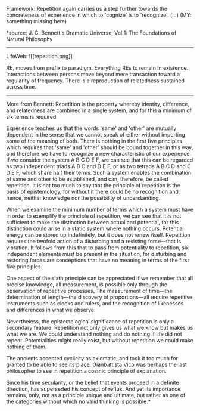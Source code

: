Framework: 
Repetition again carries us a step further towards the concreteness of experience in which to 'cognize' is to 'recognize'. (...) (MY: something missing here)

*source: J. G. Bennett's Dramatic Universe, Vol 1: The Foundations of Natural Philosophy
_______________________
LifeWeb:
![[repetition.png]]


RE, moves from prefix to paradigm. Everything REs to remain in existence. Interactions between persons move beyond mere transaction toward a regularity of frequency. There is a reproduction of relatedness sustained across time.
_______________________
More from Bennett: 
Repetition is the property whereby identity, difference, and relatedness are combined in a single system, and for this a minimum of six terms is required.

Experience teaches us that the words 'same' and 'other' are mutually dependent in the sense that we cannot speak of either without importing some of the meaning of both. There is nothing in the first five principles which requires that 'same' and 'other' should be bound together in this way, and therefore we have to recognize a new characteristic of our experience. If we consider the system A B C D E F, we can see that this can be regarded as two independent triads A B C and D E F, or as two tetrads A B C D and C D E F, which share half their terms. Such a system enables the combination of same and other to be established, and can, therefore, be called repetition. It is not too much to say that the principle of repetition is the basis of epistemology, for without it there could be no recognition and, hence, neither knowledge nor the possibility of understanding.

When we examine the minimum number of terms which a system must have in order to exemplify the principle of repetition, we can see that it is not sufficient to make the distinction between actual and potential, for this distinction could arise in a static system where nothing occurs. Potential energy can be stored up indefinitely, but it does not renew itself. Repetition requires the twofold action of a disturbing and a resisting force—that is vibration. It follows from this that to pass from potentiality to repetition, six independent elements must be present in the situation, for disturbing and restoring forces are conceptions that have no meaning in terms of the first five principles.

One aspect of the sixth principle can be appreciated if we remember that all precise knowledge, all measurement, is possible only through the observation of repetitive processes. The measurement of time—the determination of length—the discovery of proportions—all require repetitive instruments such as clocks and rulers, and the recognition of likenesses and differences in what we observe.

Nevertheless, the epistemological significance of repetition is only a secondary feature. Repetition not only gives us what we know but makes us what we are. We could understand nothing and do nothing if life did not repeat. Potentialities might really exist, but without repetition we could make nothing of them.

The ancients accepted cyclicity as axiomatic, and took it too much for granted to be able to see its place. Gianbattista Vico was perhaps the last philosopher to see in repetition a cosmic principle of explanation.

Since his time secularity, or the belief that events proceed in a definite direction, has superseded his concept of reflux. And yet its importance remains, only, not as a principle unique and ultimate, but rather as one of the categories without which no valid thinking is possible.*